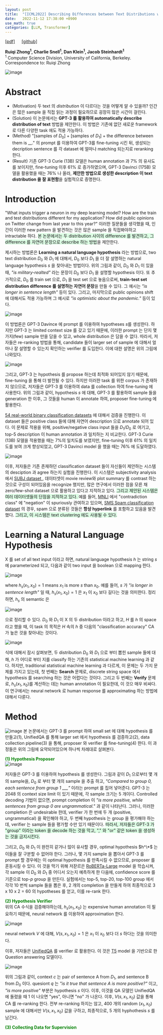 ```yaml
---
layout: post
title:  "[ICML2022] Describing Differences between Text Distributions with Natural Language"
date:   2022-11-12 17:38:00 +0900
use_math: true
categories: [LLM, Transformer]
---
```

[[pdf]](https://proceedings.mlr.press/v162/zhong22a/zhong22a.pdf)  &emsp;
[[github]](https://github.com/ruiqi-zhong/DescribeDistributionalDifferences) <br>

**Ruiqi Zhong<sup>1</sup>, Charlie Snell<sup>1</sup>, Dan Klein<sup>1</sup>, Jacob Steinhardt<sup>1</sup>**
<br><sup>1</sup> Computer Science Division, University of California, Berkeley. Correspondence to: Ruiqi Zhong  &emsp; 

![image](https://user-images.githubusercontent.com/42200027/201470594-acfa0565-f6df-44a6-88d6-4d92c3be2f60.png)

# Abstract
- (Motivation) 두 text 의 *distribution* 이 다르다는 것을 어떻게 알 수 있을까? 인간은 많은 sample 을 직접 읽는 과정이 필요하므로 굉장히 많은 시간이 걸린다. 
- (Solution) 이 논문에서는 **GPT-3 를 활용하여 automatically describe distribution of text** 방법을 제안한다. 이 방법은 기존에 없던 새로운 framework 로 다른 다양한 task 에도 적용 가능하다. 
- (Method) "[samples of $D_0$] + [samples of $D_1$] + the difference between them is __." 의 prompt 를 이용하여 GPT-3를 fine-tuning 시킨 뒤, 생성되는 decription sentence 를 각 dataset 에 얼마나 matching 되는지로 reranking 한다. 
- (Result) 기존 GPT-3 Curie (13B) 모델은 human annotation 과 7% 의 유사도를 보이지만, fine-tuning 이후 61% 로 증가하였으며, GPT-3 Davinci (175B) 모델을 활용했을 때는 76% 나 올라, **제안한 방법으로 생성한 description 이 text distribution 을 잘 표현함**을 실험적으로 증명한다. 

# Introduction
"What inputs trigger a neuron in my deep learning model? How are the train and test distributions different for my application? How did public opinions on Twitter change from last year to this year?" 이러한 질문들을 생각했을 때, 인간이 이러한 new pattern 을 발견하는 것은 많은 sample 을 직접봐야하고 intractable 하다. <span style='background-color: #dcffe4'>본 논문에서는 두 distribution 사이의 difference 를 발견하고, 그 difference 를 자연어 문장으로 describe 하는 방법</span>을 제안한다. 

제시하는 방법론은 **Learning a natural language hypothesis** 라는 방법으로, two text distribution $D_0$ 와 $D_1$ 에 대해서, $D_0$ 보다 $D_1$ 을 더 잘 설명하는 natural language hypothesis $s$ 을 찾아내는 방법이다. 위의 그림과 같이, $D_0$ 와 $D_1$ 이 있을 때, *"is military-realted"* 라는 문장이 $D_0$ 보다 $D_1$ 을 설명할 hypothesis 이다. 또 추가적으로, $D_0$ 를 train set 으로, $D_1$ 을 test set 으로 놓음으로써, **train-test set distribution difference 를 설명하는 자연어 문장**을 만들 수 있다. 그 예시는 *"is longer in sentence length"* 등이 있다. 그리고, 마지막으로 public opinions shift 에 대해서도 적용 가능하며 그 예시로 *"is optimistic about the pandemic."* 등이 있다.

![image](https://user-images.githubusercontent.com/42200027/201511601-e3f72c04-92bc-4a51-a6ad-6323c6d9e3f5.png)

이 방법론은 GPT-3 Davince 에 prompt 를 이용하여 hypotheses $s$를 생성한다. 하지만 GPT-3 는 limited context size 를 갖고 있기 때문에, 이러한 prompt 는 단지 몇 가지(few) sample 만을 담을 수 있고, whole distribution 은 담을 수 없다. 따라서, 저자들은 re-ranking 방법을 통해, candidate 들이 larger set of sample 에 대해서 얼마나 잘 설명할 수 있는지 확인하는 verifier 를 도입한다. 이에 대한 설명은 위의 그림에 나와있다. 

![image](https://user-images.githubusercontent.com/42200027/201511661-83f08a52-1d04-4d4b-a6cb-65b435556716.png)

그리고, GPT-3 는 hypothesis 를 propose 하는데 최적화 되어있지 않기 때문에, fine-tuning 을 통해 더 발전될 수 있다.
하지만 이러한 task 를 위한 corpus 가 존재하지 않으므로, 저자들은 GPT-3 를 이용하여 data 를 collection 하여 fine-tuning 에 사용한다.
위의 그림과 같이, hypothesis $s$ 에 대해, GPT-3 를 활용하여 sample 들을 generation 한 이후, 그 것들을 human 이 annotate 하여, proposer fine-tuning 에 활용한다. 

[54 real-world binary classification datasets](https://aclanthology.org/2021.findings-emnlp.244/) 에 대해서 검증을 진행한다. 이 dataset 들은 positive class 들에 대해 자연어 description 으로 annotate 되어 있다. 이 문제로 적용을 위해, positive/negative class input 들을 $D_1$/$D_0$ 로 여기고, top-5 description 이 human annotation 과 일치하는 지 비교한다. GPT-3 Curie (13B) 모델을 적용했을 때는 7%의 일치도를 보였지만, fine-tuning 이후 61% 의 일치도를 보여 크게 향상되었고, GPT-3 Davinci model 을 했을 때는 76% 에 도달하였다.

![image](https://user-images.githubusercontent.com/42200027/201511897-6326947c-2269-45c8-98a7-28a73aef7751.png)

이후, 저자들은 기존 존재하던 classification dataset 들이 자신들이 제안하는 시스템의 desciption 과 agree 하는지 실험을 진행한다. 
이 시스템은 subjectivity analysis 에서 [SUBJ dataset ](https://aclanthology.org/P04-1035/), 데이터셋이 movie review와 plot summary 를 contrast 하는 것으로 구성이 되어있음을 recognize 했지만, 많은 연구에서 이러한 점을 모른 채 zero/few-shot dataset 으로 활용하고 있다고 지적하고 있다.
<span style='background-color: #dcffe4'> 그리고 제안된 시스템은 여러 데이터셋들의 단점을 지적하고 있다. </span>
예를 들어, [MNLI](https://aclanthology.org/N18-2017/) 에서 "contradiction class" 에 "negation" 이 spuriously 관여하고 있으며, [SMS Spam classification dataset](https://dl.acm.org/doi/abs/10.1145/1166160.1166191) 의 경우, spam 으로 분류된 것들은 **항상 hyperlink** 를 포함하고 있음을 발견했다. <span style='background-color: #dcffe4'> 그리고, 이 시스템은 text clustering 에도 사용될 수 있다.</span>

# Learning a Natural Language Hypothesis
X 를 set of all text input 이라고 하면, natural language hypothesis $h$ 는 string $s$ 에 parameterized 되고, 다음과 같이 two input 을 boolean 으로 mapping 한다.

![image](https://user-images.githubusercontent.com/42200027/201512293-2207804b-a03d-4165-97ae-051d7d61a7fd.png)

where $h_s(x_1,x_0) = 1$ means $x_1$ is more $s$ than $x_0$.
예를 들어, $s$ 가 *"is longer in sentence length"* 일 때, $h_s(x_1,x_0) = 1$ 은 $x_1$ 이 $x_0$ 보다 길다는 것을 의미한다.
정리하면, $h_s$ 의 semantic 은 

![image](https://user-images.githubusercontent.com/42200027/201512363-64880c33-683d-4f82-b289-fca2979d4553.png)

으로 정리할 수 있다.
$D_0$ 와 $D_1$ 이 X 의 두 distribution 이라고 하고, $H$ 를 $h$ 의 space 라고 했을 때, 이 task 의 목적은 $H$ 속의 $h$ 중 다음의 "classification accuracy" CA 가 높은 것을 찾아내는 것이다.

![image](https://user-images.githubusercontent.com/42200027/201512430-d13fc2f2-f66e-4873-b9cb-1de3f9c91bbb.png)

식에 대해서 잠시 살펴보면, 두 distribution $D_0$ 와 $D_1$ 으로 부터 뽑힌 sample 들에 대해, $h$ 가 어디로 부터 지를 classify 하는 기존의 statistical machine learning 과 같다. 하지만, traditional statistical machine learning 과 다르게, 이 문제는 두 가지 문제를 가지고 있는데, 첫 번째는 **Search** 문제로, discrete string space 에서 hypothesis 를 searching 하는 것은 어렵다는 것이다. 그리고 두 번째는 **Verify** 문제로, $h_s(x_1,x_0)$를 계산하는 데는 human annotation 이 필요한데, 이 것으 매우 비싸다. 이 연구에서는 neural network 로 human response 를 approximating 하는 방법에 대해서 다룬다.

# Method
![image](https://user-images.githubusercontent.com/42200027/201512602-6e130777-5e1a-4995-8fc6-0449d5370a33.png)
본 논문에서는 GPT-3 를 prompt 하여 small set 에 대해 hypothesis 를 만들고(1), UnifiedQA 를 통해 larger set 에서 hypothesis 를 검증하고(2), data collection pipeline(3) 을 통해, proposer 와 verifier 를 fine-tuning(4) 한다. 이 과정들은 위의 그림에 요약되어있으며 하나씩 차례대로 살펴본다.

<span style='color:green;font-weight:bold'> (1) Hypothesis Proposer </span>
<br>
![image](https://user-images.githubusercontent.com/42200027/201512732-d7699698-64f5-47e3-8d3c-0096544c3ab9.png)

저자들은 GPT-3 를 이용하여 hypothesis 를 생성한다. 그림과 같이 $D_1$ 으로부터 몇 개의 sample을, $D_0$ 로 부터 몇 개의 sample 을 추출 하고, *"Compared to group 0, each sentence from group 1 ___"* 이라는 prompt 를 집어 넣어준다.
GPT-3 는 2048 의 context size limit 이 있기 때문에, 각 sample 크기는 5 개이다.
Controlled decoding 기법이 없으면, prompt completion 이 *"is more positive, while sentences from group 0 are ungrammatical."* 과 같이 나타난다.
그러나, 이러한 completion 은 undesirable 한데, verifier 가 한 번에 두 개 (positive, ungrammatical) 을 확인해야 하고, 두 번째 hypothesis 는 group 을 평가해야 하는데, verifier 는 sample 들을 평가할 수만 있기 때문이다.
<span style='background-color: #dcffe4'> 따라서, 저자들은 GPT-3 가 "group" 이라는 token 을 decode 하는 것을 막고, "," 와 "or" 같은 token 을 생성하는 것을 금지시킨다.</span>

그리고, $D_0$ 와 $D_1$ 이 완전히 같거나 많이 유사할 경우, optimal hypothesis $h^\*$ 는 이들을 잘 구분할 수 없어야 한다.
그러나, 몇 가지 sample 을 뽑아서 GPT-3 를 prompt 할 경우에는 이 optimal hypothesis 를 만족시킬 수 없으므로, proposer 를 혼동시킬 수 있다. 
이 것을 막기 위해 저잗르은 [RoBERTa-Large](https://arxiv.org/abs/1907.11692) model 을 학습시켜, 각 sample 이 $D_0$ 와 $D_1$ 중 어디서 오는지 예측하게 한 다음에, confidence score 를 기준으로 top-$p$ group 을 만든다.
실험에서는 top-5, top-20, top-100 group 에서 각각 10 번씩 sample 들을 뽑은 후, 2 개의 completion 을 만들게 하여 최종적으로 3 x 10 x 2 = 60 의 hypotheses 를 얻고, 이를 re-rank 한다.

<span style='color:green;font-weight:bold'> (2) Hypothesis Verifier </span>
<br>
위의 CA 수식을 검증해야하는데, $h_s(x_1,x_0)$ 는 expensive human annotation 이 필요하기 때문에, neural network 를 이용하여 approximation 한다.

![image](https://user-images.githubusercontent.com/42200027/201513189-a09a4c2b-7d28-4907-8749-c314fe61d5a8.png)

neural network $V$ 에 대해, $V(s,x_1,x_0)=1$ 은 $x_1$ 이 $x_0$ 보다 더 $s$ 하다는 것을 의미한다. 

이후, 저자들은 [UnifiedQA](https://aclanthology.org/2020.findings-emnlp.171/) 를 verifier 로 활용한다. 이 것은 [T5](https://arxiv.org/abs/1910.10683) model 을 기반으로 한 Question answering 모델이다. 

![image](https://user-images.githubusercontent.com/42200027/201513277-cb6cea98-79ea-493e-85e2-c3fd4e40c017.png)

위의 그림과 같이, context $c$ 는 pair of sentence A from $D_1$, and sentence B from $D_0$ 이다. quesiont $q$ 는 *"is it true that sentence A is more positive?"* 이고, *"is more positive"* 부분은 hypothesis $s$ 이다. 이후, 이것을 QA 모델인 UnifiedQA 에 돌렸을 때 1 이 나오면 "yes", 아니면 "no" 가 나온다. 
이후, $V(s,x_1,x_0)$ 값을 통해 CA 를 re-ranking 한다. 
전부 re-ranking 하지는 않고, 400 개의 random $(x_1,x_0)$ sample 에 대해서만 $V(s,x_1,x_0)$ 값을 구하고, 최종적으로, 5 개의 hyphothesis $s$ 를 남긴다.

<span style='color:green;font-weight:bold'> (3) Collecting Data for Supervision </span>
<br>

